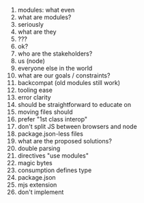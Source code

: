 1. modules: what even
2. what are modules?
  1. seriously
  2. what are they
  3. ???
  4. ok?
3. who are the stakeholders?
  1. us (node)
  2. everyone else in the world
4. what are our goals / constraints?
  1. backcompat (old modules still work)
  2. tooling ease
  3. error clarity
  4. should be straightforward to educate on
  5. moving files should
  6. prefer "1st class interop"
  7. don't split JS between browsers and node
  8. package.json-less files
5. what are the proposed solutions?
  1. double parsing
  2. directives "use modules"
  3. magic bytes
  4. consumption defines type
  5. package.json
  6. mjs extension
  7. don't implement
